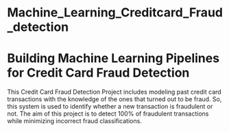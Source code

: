 # Machine_Learning_Creditcard_Fraud_detection
# Building Machine Learning Pipelines for Credit Card Fraud Detection 

This  Credit Card Fraud Detection Project includes modeling past credit card transactions with the knowledge of the ones that turned out to be fraud. So, this system is used to identify whether a new transaction is fraudulent or not. The aim of this project is to detect 100% of fraudulent transactions while minimizing incorrect fraud classifications.
